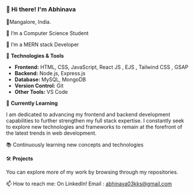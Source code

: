 ### 👋 Hi there! I'm Abhinava

📍Mangalore, India.

🔭 I’m a Computer Science Student

🌱 I’m a MERN stack Developer

🔧 **Technologies & Tools**
- **Frontend:** HTML, CSS, JavaScript, React JS , EJS , Tailwind CSS , GSAP
- **Backend:** Node.js, Express.js
- **Database:** MySQL, MongoDB
- **Version Control:** Git
- **Other Tools:** VS Code

🌱 **Currently Learning**

I am dedicated to advancing my frontend and backend development capabilities to further strengthen my full stack expertise. 
I constantly seek to explore new technologies and frameworks to remain at the forefront of the latest trends in web development.

📚 Continuously learning new concepts and technologies

🛠️ **Projects**

You can explore more of my work by browsing through my repositories.


📫 How to reach me: On LinkedIn!
 Email : [abhinava03kks@gmail.com](mailto:abhinava03kks@gmail.com)
